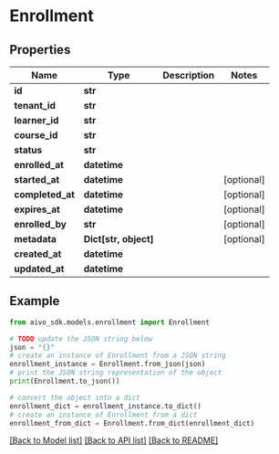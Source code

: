 # Enrollment


## Properties

Name | Type | Description | Notes
------------ | ------------- | ------------- | -------------
**id** | **str** |  | 
**tenant_id** | **str** |  | 
**learner_id** | **str** |  | 
**course_id** | **str** |  | 
**status** | **str** |  | 
**enrolled_at** | **datetime** |  | 
**started_at** | **datetime** |  | [optional] 
**completed_at** | **datetime** |  | [optional] 
**expires_at** | **datetime** |  | [optional] 
**enrolled_by** | **str** |  | [optional] 
**metadata** | **Dict[str, object]** |  | [optional] 
**created_at** | **datetime** |  | 
**updated_at** | **datetime** |  | 

## Example

```python
from aivo_sdk.models.enrollment import Enrollment

# TODO update the JSON string below
json = "{}"
# create an instance of Enrollment from a JSON string
enrollment_instance = Enrollment.from_json(json)
# print the JSON string representation of the object
print(Enrollment.to_json())

# convert the object into a dict
enrollment_dict = enrollment_instance.to_dict()
# create an instance of Enrollment from a dict
enrollment_from_dict = Enrollment.from_dict(enrollment_dict)
```
[[Back to Model list]](../README.md#documentation-for-models) [[Back to API list]](../README.md#documentation-for-api-endpoints) [[Back to README]](../README.md)


